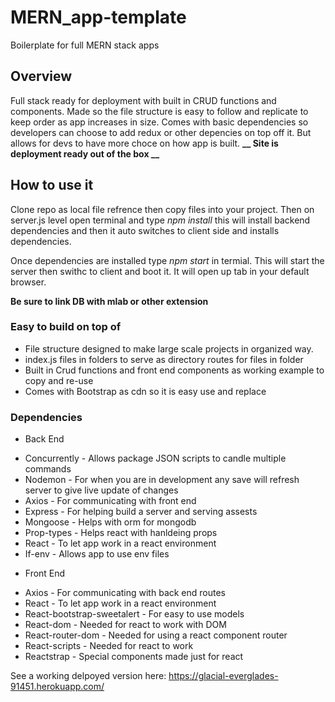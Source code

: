 # MERN_app-template
Boilerplate for full MERN stack apps

## Overview
Full stack ready for deployment with built in CRUD functions and components.
Made so the file structure is easy to follow and replicate to keep order as app increases in size.
Comes with basic dependencies so developers can choose to add redux or other depencies on top off it. But allows for devs to have more choce on how app is built.
**__ Site is deployment ready out of the box __**

## How to use it
Clone repo as local file refrence then copy files into your project. Then on server.js level open terminal and type *npm install* this will install backend dependencies and then it auto switches to client side and installs dependencies.

Once dependencies are installed type *npm start* in termial. This will start the server then swithc to client and boot it. It will open up tab in your default browser.

**Be sure to link DB with mlab or other extension**

### Easy to build on top of
* File structure designed to make large scale projects in organized way.
* index.js files in folders to serve as directory routes for files in folder
* Built in Crud functions and front end components as working example to copy and re-use
* Comes with Bootstrap as cdn so it is easy use and replace

### Dependencies 

* Back End
- Concurrently - Allows package JSON scripts to candle multiple commands
- Nodemon - For when you are in development any save will refresh server to give live update of changes
- Axios - For communicating with front end
- Express - For helping build a server and serving assests
- Mongoose - Helps with orm for mongodb
- Prop-types - Helps react with hanldeing props
- React - To let app work in a react environment
- If-env - Allows app to use env files

* Front End
- Axios - For communicating with back end routes
- React - To let app work in a react environment
- React-bootstrap-sweetalert - For easy to use models
- React-dom - Needed for react to work with DOM
- React-router-dom - Needed for using a react component router
- React-scripts - Needed for react to work
- Reactstrap - Special components made just for react

See a working delpoyed version here: https://glacial-everglades-91451.herokuapp.com/